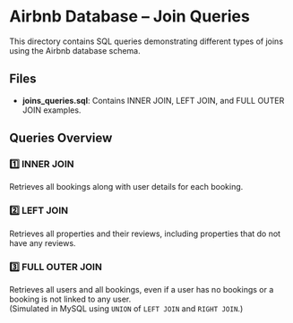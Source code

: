 # Airbnb Database – Join Queries

This directory contains SQL queries demonstrating different types of joins using the Airbnb database schema.

## Files
- **joins_queries.sql**: Contains INNER JOIN, LEFT JOIN, and FULL OUTER JOIN examples.

## Queries Overview

### 1️⃣ INNER JOIN
Retrieves all bookings along with user details for each booking.

### 2️⃣ LEFT JOIN
Retrieves all properties and their reviews, including properties that do not have any reviews.

### 3️⃣ FULL OUTER JOIN
Retrieves all users and all bookings, even if a user has no bookings or a booking is not linked to any user.  
(Simulated in MySQL using `UNION` of `LEFT JOIN` and `RIGHT JOIN`.)
